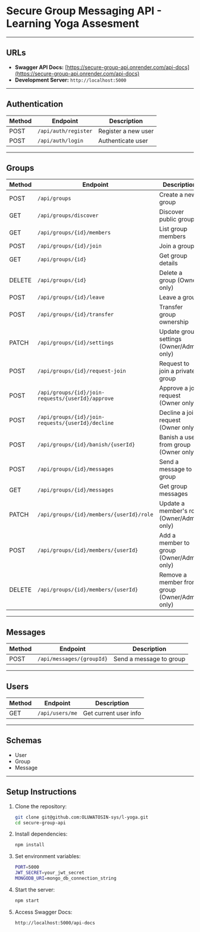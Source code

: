 # Secure Group Messaging API - Learning Yoga Assesment
---

## URLs

- **Swagger API Docs:** [https://secure-group-api.onrender.com/api-docs](https://secure-group-api.onrender.com/api-docs)  
- **Development Server:** `http://localhost:5000`

---

## Authentication

| Method | Endpoint             | Description          |
|--------|----------------------|----------------------|
| POST   | `/api/auth/register` | Register a new user  |
| POST   | `/api/auth/login`    | Authenticate user    |

---

## Groups

| Method | Endpoint                                    | Description                          |
|--------|---------------------------------------------|------------------------------------|
| POST   | `/api/groups`                               | Create a new group                  |
| GET    | `/api/groups/discover`                      | Discover public groups              |
| GET    | `/api/groups/{id}/members`                  | List group members                  |
| POST   | `/api/groups/{id}/join`                     | Join a group                       |
| GET    | `/api/groups/{id}`                          | Get group details                   |
| DELETE | `/api/groups/{id}`                          | Delete a group (Owner only)         |
| POST   | `/api/groups/{id}/leave`                    | Leave a group                      |
| POST   | `/api/groups/{id}/transfer`                 | Transfer group ownership            |
| PATCH  | `/api/groups/{id}/settings`                 | Update group settings (Owner/Admin only) |
| POST   | `/api/groups/{id}/request-join`             | Request to join a private group     |
| POST   | `/api/groups/{id}/join-requests/{userId}/approve` | Approve a join request (Owner only)  |
| POST   | `/api/groups/{id}/join-requests/{userId}/decline` | Decline a join request (Owner only)  |
| POST   | `/api/groups/{id}/banish/{userId}`          | Banish a user from group (Owner only)|
| POST   | `/api/groups/{id}/messages`                  | Send a message to group             |
| GET    | `/api/groups/{id}/messages`                  | Get group messages                  |
| PATCH  | `/api/groups/{id}/members/{userId}/role`    | Update a member's role (Owner/Admin only) |
| POST   | `/api/groups/{id}/members/{userId}`          | Add a member to group (Owner/Admin only)  |
| DELETE | `/api/groups/{id}/members/{userId}`          | Remove a member from group (Owner/Admin only) |

---

## Messages

| Method | Endpoint                 | Description            |
|--------|--------------------------|------------------------|
| POST   | `/api/messages/{groupId}`| Send a message to group|

---

## Users

| Method | Endpoint         | Description           |
|--------|------------------|-----------------------|
| GET    | `/api/users/me`  | Get current user info |

---

## Schemas

- User  
- Group  
- Message

---

## Setup Instructions

1. Clone the repository:

   ```bash
   git clone git@github.com:OLUWATOSIN-sys/l-yoga.git
   cd secure-group-api

2. Install dependencies:
   
   ```bash
   npm install

3. Set environment variables:

   ```bash
   PORT=5000
   JWT_SECRET=your_jwt_secret
   MONGODB_URI=mongo_db_connection_string


4. Start the server:

   ```bash
   npm start

5. Access Swagger Docs:
   ```bash
   http://localhost:5000/api-docs
   
